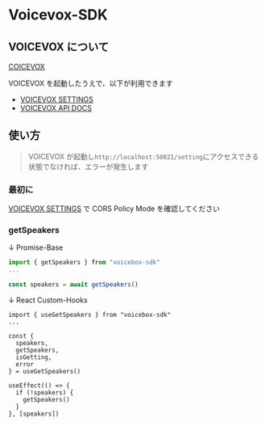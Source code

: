 # Voicevox-SDK

## VOICEVOX について

[COICEVOX](https://voicevox.hiroshiba.jp/)

VOICEVOX を起動したうえで、以下が利用できます

- [VOICEVOX SETTINGS](http://localhost:50021/setting)
- [VOICEVOX API DOCS](http://localhost:50021/docs)

## 使い方

> VOICEVOX が起動し`http://localhost:50021/setting`にアクセスできる状態でなければ、エラーが発生します

### 最初に

[VOICEVOX SETTINGS](http://localhost:50021/setting) で CORS Policy Mode を確認してください

### getSpeakers

↓ Promise-Base

```ts
import { getSpeakers } from "voicebox-sdk"
...

const speakers = await getSpeakers()
```

↓ React Custom-Hooks

```tsx
import { useGetSpeakers } from "voicebox-sdk"
...

const {
  speakers,
  getSpeakers,
  isGetting,
  error
} = useGetSpeakers()

useEffect(() => {
  if (!speakers) {
    getSpeakers()
  }
}, [speakers])
```
